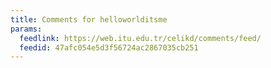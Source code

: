 ```yaml
---
title: Comments for helloworlditsme
params:
  feedlink: https://web.itu.edu.tr/celikd/comments/feed/
  feedid: 47afc054e5d3f56724ac2867035cb251
---
```


